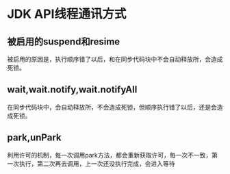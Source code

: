 # JDK API线程通讯方式

## 被启用的suspend和resime

​	被启用的原因是，执行顺序错了以后，和在同步代码块中不会自动释放所，会造成死锁。

## wait,wait.notify,wait.notifyAll

​	在同步代码块中，会自动释放所，不会造成死锁，但顺序执行错了以后，还是会造成死锁。

## park,unPark

​	利用许可的机制，每一次调用park方法，都会重新获取许可，每一次不一致，第一次执行，第二次再去调用，上一次还没执行完成，会进入等待